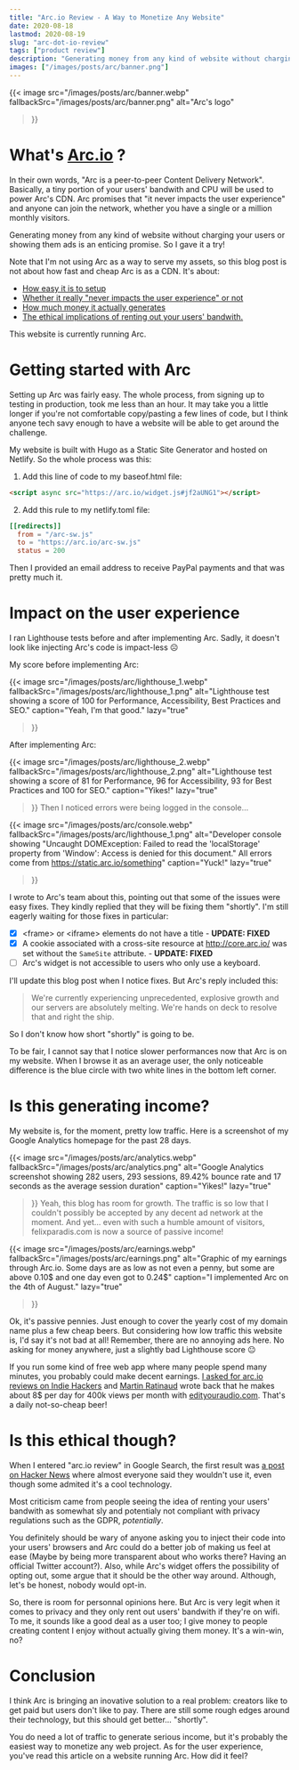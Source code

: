 ```yaml
---
title: "Arc.io Review - A Way to Monetize Any Website"
date: 2020-08-18
lastmod: 2020-08-19
slug: "arc-dot-io-review" 
tags: ["product review"]
description: "Generating money from any kind of website without charging your users or showing them ads is an enticing promise. Arc promises that \"it never impacts the user experience\" and anyone can join the network..."
images: ["/images/posts/arc/banner.png"]
---
```


{{< image 
    src="/images/posts/arc/banner.webp" 
    fallbackSrc="/images/posts/arc/banner.png"
    alt="Arc's logo"
>}}
# What's [Arc.io](https://arc.io/) ?

In their own words, "Arc is a peer-to-peer Content Delivery Network". Basically, a tiny portion of your users' bandwith and CPU will be used to power Arc's CDN. Arc promises that "it never impacts the user experience" and anyone can join the network, whether you have a single or a million monthly visitors.

Generating money from any kind of website without charging your users or showing them ads is an enticing promise. So I gave it a try!

Note that I'm not using Arc as a way to serve my assets, so this blog post is not about how fast and cheap Arc is as a CDN. It's about: 
- [How easy it is to setup ](#getting-started-with-arc)
- [Whether it really "never impacts the user experience" or not ](#impact-on-the-user-experience)
- [How much money it actually generates ](#is-this-generating-income)
- [The ethical implications of renting out your users' bandwith.](#is-this-ethical-though)

This website is currently running Arc.

# Getting started with Arc

Setting up Arc was fairly easy. The whole process, from signing up to testing in production, took me less than an hour. It may take you a little longer if you're not comfortable copy/pasting a few lines of code, but I think anyone tech savy enough to have a website will be able to get around the challenge. 

My website is built with Hugo as a Static Site Generator and hosted on Netlify. So the whole process was this:

1. Add this line of code to my baseof.html file:

```html
<script async src="https://arc.io/widget.js#jf2aUNG1"></script>
```

2. Add this rule to my netlify.toml file:
```toml
[[redirects]]
  from = "/arc-sw.js"
  to = "https://arc.io/arc-sw.js"  
  status = 200
```

Then I provided an email address to receive PayPal payments and that was pretty much it.

# Impact on the user experience

I ran Lighthouse tests before and after implementing Arc. Sadly, it doesn't look like injecting Arc's code is impact-less ☹️

My score before implementing Arc:

{{< image 
    src="/images/posts/arc/lighthouse_1.webp" 
    fallbackSrc="/images/posts/arc/lighthouse_1.png"
    alt="Lighthouse test showing a score of 100 for Performance, Accessibility, Best Practices and SEO."
    caption="Yeah, I'm that good."
    lazy="true"
>}}

After implementing Arc:

{{< image 
    src="/images/posts/arc/lighthouse_2.webp" 
    fallbackSrc="/images/posts/arc/lighthouse_2.png"
    alt="Lighthouse test showing a score of 81 for Performance, 96 for Accessibility, 93 for Best Practices and 100 for SEO."
    caption="Yikes!"
    lazy="true"
>}}
Then I noticed errors were being logged in the console...

{{< image 
    src="/images/posts/arc/console.webp" 
    fallbackSrc="/images/posts/arc/lighthouse_1.png"
    alt="Developer console showing \"Uncaught DOMException: Failed to read the 'localStorage' property from 'Window': Access is denied for this document.\" All errors come from https://static.arc.io/something"
    caption="Yuck!"
    lazy="true"
>}}

I wrote to Arc's team about this, pointing out that some of the issues were easy fixes. They kindly replied that they will be fixing them "shortly".  I'm still eagerly waiting for those fixes in particular:

- [x] \<frame\> or \<iframe\> elements do not have a title - **UPDATE: FIXED**
- [x] A cookie associated with a cross-site resource at http://core.arc.io/ was set without the `SameSite` attribute. - **UPDATE: FIXED**
- [ ] Arc's widget is not accessible to users who only use a keyboard. 

I'll update this blog post when I notice fixes. But Arc's reply included this:
> We're currently experiencing unprecedented, explosive growth and our servers are absolutely melting. We're  hands on deck to resolve that and right the ship.

So I don't know how short "shortly" is going to be.

To be fair, I cannot say that I notice slower performances now that Arc is on my website. When I browse it as an average user, the only noticeable difference is the blue circle with two white lines in the bottom left corner. 

# Is this generating income?

My website is, for the moment, pretty low traffic. Here is a screenshot of my Google Analytics homepage for the past 28 days.

{{< image 
    src="/images/posts/arc/analytics.webp" 
    fallbackSrc="/images/posts/arc/analytics.png"
    alt="Google Analytics screenshot showing 282 users, 293 sessions, 89.42% bounce rate and 17 seconds as the average session duration"
    caption="Yikes!"
    lazy="true"
>}}
Yeah, this blog has room for growth. The traffic is so low that I couldn't possibly be accepted by any decent ad network at the moment. And yet... even with such a humble amount of visitors, felixparadis.com is now a source of passive income!

{{< image 
    src="/images/posts/arc/earnings.webp" 
    fallbackSrc="/images/posts/arc/earnings.png" 
    alt="Graphic of my earnings through Arc.io. Some days are as low as not even a penny, but some are above 0.10$ and one day even got to 0.24$"
    caption="I implemented Arc on the 4th of August."
    lazy="true"
>}}

Ok, it's passive pennies. Just enough to cover the yearly cost of my domain name plus a few cheap beers. But considering how low traffic this website is, I'd say it's not bad at all! Remember, there are no annoying ads  here. No asking for money anywhere, just a slightly bad Lighthouse score 😐

If you run some kind of free web app where many people spend many minutes, you probably could make decent earnings. [I asked for arc.io reviews on Indie Hackers](https://www.indiehackers.com/post/arcdot-io-reviews-rent-your-users-bandwidth-058c1efe42) and [Martin Ratinaud](https://twitter.com/martinratinaud) wrote back that he makes about 8$ per day for 400k views per month with [edityouraudio.com](https://www.edityouraudio.com/). That's a daily not-so-cheap beer!

# Is this ethical though?

When I entered "arc.io review" in Google Search, the first result was [a post on Hacker News](https://news.ycombinator.com/item?id=20105509) where almost everyone said they wouldn't use it, even though some admited it's a cool technology. 

Most criticism came from people seeing the idea of renting your users' bandwith as somewhat sly and potentialy not compliant with privacy regulations such as the GDPR, *potentially*.

You definitely should be wary of anyone asking you to inject their code into your users' browsers and Arc could do a better job of making us feel at ease (Maybe by being more transparent about who works there? Having an official Twitter account?). Also, while Arc's widget offers the possibility of opting out, some argue that it should be the other way around. Although, let's be honest, nobody would opt-in.

So, there is room for personnal opinions here. But Arc is very legit when it comes to privacy and they only rent out users' bandwith if they're on wifi. To me, it sounds like a good deal as a user too; I give money to people creating content I enjoy without actually giving them money. It's a win-win, no?

# Conclusion

I think Arc is bringing an inovative solution to a real problem: creators like to get paid but users don't like to pay. There are still some rough edges around their technology, but this should get better... "shortly".

You do need a lot of traffic to generate serious income, but it's probably the easiest way to monetize any web project. As for the user experience, you've read this article on a website running Arc. How did it feel?


